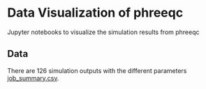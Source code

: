 # Data Visualization of phreeqc
Jupyter notebooks to visualize the simulation results from phreeqc

## Data
There are 126 simulation outputs with the different parameters [job_summary.csv](data\job_summary.csv).
